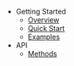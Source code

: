 - Getting Started
  - [Overview](README.md)
  - [Quick Start](quick-start.md)
  - [Examples](examples.md)
- API
  - [Methods](api.md)

